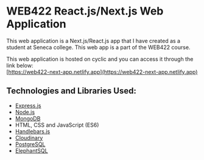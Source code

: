# WEB422 React.js/Next.js Web Application
This web application is a Next.js/React.js app that I have created as a student at Seneca college. This web app is a part of the WEB422 course.

This web application is hosted on cyclic and you can access it through the link below:<br />
[https://web422-next-app.netlify.app](https://web422-next-app.netlify.app)
<br />
## Technologies and Libraries Used:
- [Express.js](https://expressjs.com)
- [Node.js](https://nodejs.org/en/)
- [MongoDB](https://www.mongodb.com)
- HTML, CSS and JavaScript (ES6)
- [Handlebars.js](https://handlebarsjs.com)
- [Cloudinary](https://cloudinary.com)
- [PostgreSQL](https://www.postgresql.org)
- [ElephantSQL](https://www.elephantsql.com)
